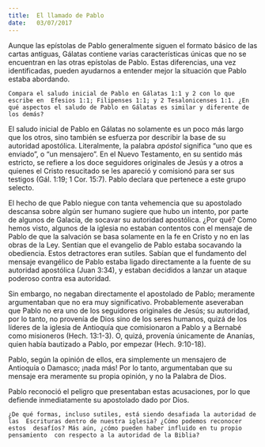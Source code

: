 ```yaml
---
title:  El llamado de Pablo
date:   03/07/2017
---
```


Aunque las epístolas de Pablo generalmente siguen el formato básico de  las cartas antiguas, Gálatas contiene varias características únicas que no  se encuentran en las otras epístolas de Pablo. Estas diferencias, una vez  identificadas, pueden ayudarnos a entender mejor la situación que Pablo  estaba abordando.

`Compara el saludo inicial de Pablo en Gálatas 1:1 y 2 con lo que escribe en  Efesios 1:1; Filipenses 1:1; y 2 Tesalonicenses 1:1. ¿En qué aspectos el saludo de Pablo en Gálatas es similar y diferente de los demás? `

El saludo inicial de Pablo en Gálatas no solamente es un poco más largo  que los otros, sino también se esfuerza por describir la base de su  autoridad apostólica. Literalmente, la palabra *apóstol* significa “uno que es  enviado”, o “un mensajero”. En el Nuevo Testamento, en su sentido más  estricto, se refiere a los doce seguidores originales de Jesús y a otros a  quienes el Cristo resucitado se les apareció y comisionó para ser sus  testigos (Gál. 1:19; 1 Cor. 15:7). Pablo declara que pertenece a este grupo  selecto. 

El hecho de que Pablo niegue con tanta vehemencia que su apostolado  descansa sobre algún ser humano sugiere que hubo un intento, por parte  de algunos de Galacia, de socavar su autoridad apostólica. ¿Por qué? Como  hemos visto, algunos de la iglesia no estaban contentos con el mensaje de  Pablo de que la salvación se basa solamente en la fe en Cristo y no en las  obras de la Ley. Sentían que el evangelio de Pablo estaba socavando la  obediencia. Estos detractores eran sutiles. Sabían que el fundamento del  mensaje evangélico de Pablo estaba ligado directamente a la fuente de su  autoridad apostólica (Juan 3:34), y estaban decididos a lanzar un ataque  poderoso contra esa autoridad. 

Sin embargo, no negaban directamente el apostolado de Pablo;  meramente argumentaban que no era muy significativo. Probablemente  aseveraban que Pablo no era uno de los seguidores originales de Jesús; su  autoridad, por lo tanto, no provenía de Dios sino de los seres humanos,  quizá de los líderes de la iglesia de Antioquía que comisionaron a Pablo y  a Bernabé como misioneros (Hech. 13:1-3). O, quizá, provenía únicamente  de Ananías, quien había bautizado a Pablo, por empezar (Hech. 9:10-18). 

Pablo, según la opinión de ellos, era simplemente un mensajero de  Antioquía o Damasco; ¡nada más! Por lo tanto, argumentaban que su  mensaje era meramente su propia opinión, y no la Palabra de Dios.

Pablo reconoció el peligro que presentaban estas acusaciones, por lo que defiende inmediatamente su apostolado dado por Dios. 

`¿De qué formas, incluso sutiles, está siendo desafiada la autoridad de las  Escrituras dentro de nuestra iglesia? ¿Cómo podemos reconocer estos  desafíos? Más aún, ¿cómo pueden haber influido en tu propio pensamiento  con respecto a la autoridad de la Biblia?`